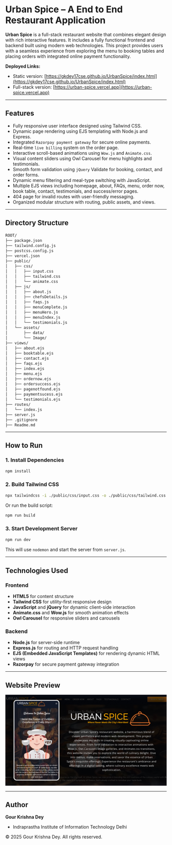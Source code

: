 # Urban Spice – A End to End Restaurant Application

**Urban Spice** is a full-stack restaurant website that combines elegant design with rich interactive features. It includes a fully functional frontend and backend built using modern web technologies. This project provides users with a seamless experience from exploring the menu to booking tables and placing orders with integrated online payment functionality.

**Deployed Links:**

* Static version: [https://gkdey17cse.github.io/UrbanSpice/index.html](https://gkdey17cse.github.io/UrbanSpice/index.html)
* Full-stack version: [https://urban-spice.vercel.app](https://urban-spice.vercel.app)

---

## Features

* Fully responsive user interface designed using Tailwind CSS.
* Dynamic page rendering using EJS templating with Node.js and Express.
* Integrated `Razorpay payment gateway` for secure online payments.
* Real-time `live billing` system on the order page.
* Interactive scroll-based animations using `Wow.js` and `Animate.css`.
* Visual content sliders using Owl Carousel for menu highlights and testimonials.
* Smooth form validation using `jQuery` Validate for booking, contact, and order forms.
* Dynamic menu filtering and meal-type switching with JavaScript.
* Multiple EJS views including homepage, about, FAQs, menu, order now, book table, contact, testimonials, and success/error pages.
* 404 page for invalid routes with user-friendly messaging.
* Organized modular structure with routing, public assets, and views.

---

## Directory Structure

```
ROOT/
├── package.json
├── tailwind.config.js
├── postcss.config.js
├── vercel.json
├── public/
│   ├── css/
│   │   ├── input.css
│   │   ├── tailwind.css
│   │   └── animate.css
│   ├── js/
│   │   ├── about.js
│   │   ├── chefsDetails.js
│   │   ├── faqs.js
│   │   ├── menuComplete.js
│   │   ├── menuHero.js
│   │   ├── menuIndex.js
│   │   └── testimonials.js
│   └── assets/
│       ├── data/
│       └── Image/
├── views/
│   ├── about.ejs
│   ├── booktable.ejs
│   ├── contact.ejs
│   ├── faqs.ejs
│   ├── index.ejs
│   ├── menu.ejs
│   ├── ordernow.ejs
│   ├── ordersuccess.ejs
│   ├── pagenotfound.ejs
│   ├── paymentsucess.ejs
│   └── testimonials.ejs
├── routes/
│   └── index.js
├── server.js
├── .gitignore
├── Readme.md
```

---

## How to Run

### 1. Install Dependencies

```bash
npm install
```

### 2. Build Tailwind CSS

```bash
npx tailwindcss -i ./public/css/input.css -o ./public/css/tailwind.css --watch
```

Or run the build script:

```bash
npm run build
```

### 3. Start Development Server

```bash
npm run dev
```

This will use `nodemon` and start the server from `server.js`.

---

## Technologies Used

### Frontend

* **HTML5** for content structure
* **Tailwind CSS** for utility-first responsive design
* **JavaScript** and **jQuery** for dynamic client-side interaction
* **Animate.css** and **Wow\.js** for smooth animation effects
* **Owl Carousel** for responsive sliders and carousels

### Backend

* **Node.js** for server-side runtime
* **Express.js** for routing and HTTP request handling
* **EJS (Embedded JavaScript Templates)** for rendering dynamic HTML views
* **Razorpay** for secure payment gateway integration

---

## Website Preview

![Urban Spice Preview](/public/assets/Image/thumbnail.jpg)

---

## Author

**Gour Krishna Dey**

- Indraprastha Institute of Information Technology Delhi

© 2025 Gour Krishna Dey. All rights reserved.
